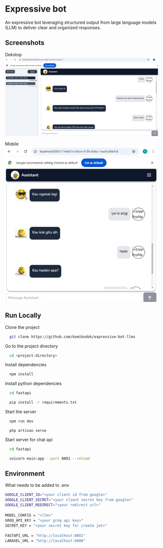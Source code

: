
# Expressive bot

An expressive bot leveraging structured output from large language models (LLM) to deliver clear and organized responses.


## Screenshots
Dekstop
![App Screenshot](./public/images/app.png)

Mobile
![App Screenshot](./public/images/app2.png)


## Run Locally

Clone the project

```bash
  git clone https://github.com/komikodok/expressive-bot-llms
```

Go to the project directory

```bash
  cd <project-directory>
```

Install dependencies

```bash
  npm install
```

Install python dependencies
```bash
  cd fastapi
```
```bash
  pip install -r requirements.txt
```

Start the server

```bash
  npm run dev
```
```
  php artisan serve
```

Start server for chat api

```bash
  cd fastapi
```
```bash
  uvicorn main:app --port 8001 --reload
```

## Environment

What needs to be added to .env
```bash  
GOOGLE_CLIENT_ID="<your client id from google>"
GOOGLE_CLIENT_SECRET="<your client secret key from google>"
GOOGLE_CLIENT_REDIRECT="<your redirect url>"

MODEL_CONFIG = "<llm>"
GROQ_API_KEY = "<your groq api key>"
SECRET_KEY = "<your secret key for create jwt>"

FASTAPI_URL = "http://localhost:8001"
LARAVEL_URL = "http://localhost:8000"
```